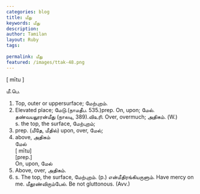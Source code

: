 ```yaml
---
categories: blog
title: மீது
keywords: மீது
description: 
author: Tamilan
layout: Ruby
tags: 
 
permalink: மீது
featured: /images/ttak-48.png
---
```

  
[ mītu ]  
  
மீ.பெ.   
1. Top, outer or uppersurface; மேற்புறம்.   
2. Elevated place; மேடு.(நாமதீப. 535.)prep. On, upon; மேல். தண்வயலூரன்மீது (நாலடி, 389).விஉரி. Over, overmuch; அதிகம். (W.)  
s. the top, the surface, மேற்புறம்;   
2. prep. (மீதே, மீதில்) upon, over, மேல்;   
3. above, அதிகம்  
மேல்  
[ mītu]  
[prep.]  
On, upon, மேல்   
2. Above, over, அதிகம்.   
3. s. The top, the surface, மேற்புறம். (p.) என்மீதிரங்கியருளும். Have mercy on me. மீதூண்விரும்பேல். Be not gluttonous. (Avv.)